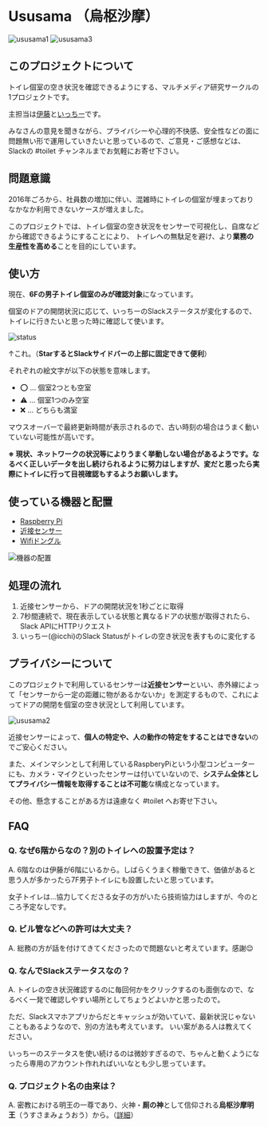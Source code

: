 # Ususama （烏枢沙摩）

![ususama1](https://user-images.githubusercontent.com/4201520/27992828-da035b2e-64d7-11e7-9a34-98a981637fd6.jpg)
![ususama3](https://user-images.githubusercontent.com/4201520/27992829-da058160-64d7-11e7-88cb-fe3d57447d8f.jpg)

## このプロジェクトについて

トイレ個室の空き状況を確認できるようにする、マルチメディア研究サークルの1プロジェクトです。

主担当は[伊藤](https://github.com/jujunjun110)と[いっちー](https://github.com/icchii0618)です。

みなさんの意見を聞きながら、プライバシーや心理的不快感、安全性などの面に問題無い形で運用していきたいと思っているので、ご意見・ご感想などは、Slackの #toilet チャンネルまでお気軽にお寄せ下さい。

## 問題意識

2016年ごろから、社員数の増加に伴い、混雑時にトイレの個室が埋まっておりなかなか利用できないケースが増えました。

このプロジェクトでは、トイレ個室の空き状況をセンサーで可視化し、自席などから確認できるようにすることにより、
トイレへの無駄足を避け、より**業務の生産性を高める**ことを目的にしています。

## 使い方

現在、**6Fの男子トイレ個室のみが確認対象**になっています。

個室のドアの開閉状況に応じて、いっちーのSlackステータスが変化するので、トイレに行きたいと思った時に確認して使います。

![status](https://user-images.githubusercontent.com/4201520/27992859-a64bce96-64d8-11e7-93ed-f2056b506a9c.png)

↑これ。（**StarするとSlackサイドバーの上部に固定できて便利**）

それぞれの絵文字が以下の状態を意味します。

- ⭕ ... 個室2つとも空室
- ⚠️ ... 個室1つのみ空室
- ❌ ... どちらも満室

マウスオーバーで最終更新時間が表示されるので、古い時刻の場合はうまく動いていない可能性が高いです。

**※ 現状、ネットワークの状況等によりうまく挙動しない場合があるようです。なるべく正しいデータを出し続けられるように努力はしますが、変だと思ったら実際にトイレに行って目視確認もするようお願いします。**

## 使っている機器と配置
- [Raspberry Pi](https://ja.wikipedia.org/wiki/Raspberry_Pi)
- [近接センサー](https://www.pololu.com/product/2579)
- [Wifiドングル](https://www.amazon.co.jp/dp/B004AP8QKM)

![機器の配置](https://user-images.githubusercontent.com/4201520/27769599-2bf55c72-5f68-11e7-9ef1-6f3e16c9fe3b.png)

## 処理の流れ
1. 近接センサーから、ドアの開閉状況を1秒ごとに取得
2. 7秒間連続で、現在表示している状態と異なるドアの状態が取得されたら、Slack APIにHTTPリクエスト
3. いっちー(@icchi)のSlack Statusがトイレの空き状況を表すものに変化する

## プライバシーについて
このプロジェクトで利用しているセンサーは**近接センサー**といい、赤外線によって「センサーから一定の距離に物があるかないか」を測定するもので、これによってドアの開閉を個室の空き状況として利用しています。

![ususama2](https://user-images.githubusercontent.com/4201520/27992827-da032cee-64d7-11e7-86ed-d99956c4cbbd.jpg)

近接センサーによって、**個人の特定や、人の動作の特定をすることはできない**のでご安心ください。

また、メインマシンとして利用しているRaspberyPiという小型コンピューターにも、カメラ・マイクといったセンサーは付いていないので、**システム全体としてプライバシー情報を取得することは不可能**な構成となっています。

その他、懸念することがある方は遠慮なく #toilet へお寄せ下さい。

## FAQ

### Q. なぜ6階からなの？別のトイレへの設置予定は？

A. 6階なのは伊藤が6階にいるから。しばらくうまく稼働できて、価値があると思う人が多かったら7F男子トイレにも設置したいと思っています。

女子トイレは...協力してくださる女子の方がいたら技術協力はしますが、今のところ予定なしです。

### Q. ビル管などへの許可は大丈夫？

A. 総務の方が話を付けてきてくださったので問題ないと考えています。感謝😌

### Q. なんでSlackステータスなの？

A. トイレの空き状況確認するのに毎回何かをクリックするのも面倒なので、なるべく一発で確認しやすい場所としてちょうどよいかと思ったので。

ただ、Slackスマホアプリからだとキャッシュが効いていて、最新状況じゃないこともあるようなので、別の方法も考えています。
いい案がある人は教えてください。

いっちーのステータスを使い続けるのは微妙すぎるので、ちゃんと動くようになったら専用のアカウント作れればいいなとも少し思っています。

### Q. プロジェクト名の由来は？

A. 密教における明王の一尊であり、火神・**厠の神**として信仰される**烏枢沙摩明王**（うすさまみょうおう）から。（[詳細](https://ja.wikipedia.org/wiki/%E7%83%8F%E6%9E%A2%E6%B2%99%E6%91%A9%E6%98%8E%E7%8E%8B)）

